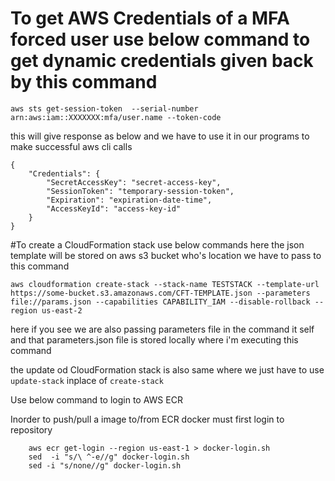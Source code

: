 # To get AWS Credentials of a MFA forced user use below command to get dynamic credentials given back by this command

```aws sts get-session-token  --serial-number arn:aws:iam::XXXXXXX:mfa/user.name --token-code```

this will give response as below and we have to use it in our programs to make successful aws cli calls

```
{
    "Credentials": {
        "SecretAccessKey": "secret-access-key",
        "SessionToken": "temporary-session-token",
        "Expiration": "expiration-date-time",
        "AccessKeyId": "access-key-id"
    }
}
```


#To create a CloudFormation stack use below commands 
here the json template will be stored on aws s3 bucket who's location we have to pass to this command

```aws cloudformation create-stack --stack-name TESTSTACK --template-url  https://some-bucket.s3.amazonaws.com/CFT-TEMPLATE.json --parameters file://params.json --capabilities CAPABILITY_IAM --disable-rollback --region us-east-2```

here if you see we are also passing parameters file in the command it self and that parameters.json file is stored locally where i'm executing this command

the update od CloudFormation stack is also same where we just have to use ```  update-stack ``` inplace of ``` create-stack ```

Use below command to login to AWS ECR

Inorder to push/pull a image to/from ECR docker must first login to repository

```  
    aws ecr get-login --region us-east-1 > docker-login.sh
    sed  -i "s/\ ^-e//g" docker-login.sh
    sed -i "s/none//g" docker-login.sh 
```
